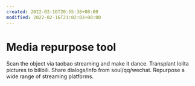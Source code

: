 ```yaml
---
created: 2022-02-16T20:55:38+08:00
modified: 2022-02-16T21:02:03+08:00
---
```


# Media repurpose tool

Scan the object via taobao streaming and make it dance.
Transplant lolita pictures to bilibili.
Share dialogs/info from soul/qq/wechat.
Repurpose a wide range of streaming platforms.
